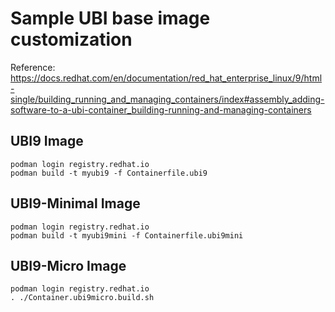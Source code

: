 # Sample UBI base image customization

Reference: https://docs.redhat.com/en/documentation/red_hat_enterprise_linux/9/html-single/building_running_and_managing_containers/index#assembly_adding-software-to-a-ubi-container_building-running-and-managing-containers

## UBI9 Image

```shell
podman login registry.redhat.io
podman build -t myubi9 -f Containerfile.ubi9
```

## UBI9-Minimal Image

```shell
podman login registry.redhat.io
podman build -t myubi9mini -f Containerfile.ubi9mini
```

## UBI9-Micro Image

```shell
podman login registry.redhat.io
. ./Container.ubi9micro.build.sh
```


